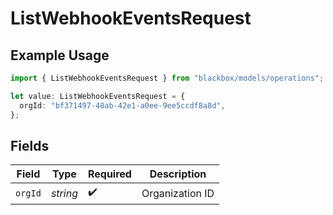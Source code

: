 # ListWebhookEventsRequest

## Example Usage

```typescript
import { ListWebhookEventsRequest } from "blackbox/models/operations";

let value: ListWebhookEventsRequest = {
  orgId: "bf371497-48ab-42e1-a0ee-9ee5ccdf8a8d",
};
```

## Fields

| Field              | Type               | Required           | Description        |
| ------------------ | ------------------ | ------------------ | ------------------ |
| `orgId`            | *string*           | :heavy_check_mark: | Organization ID    |